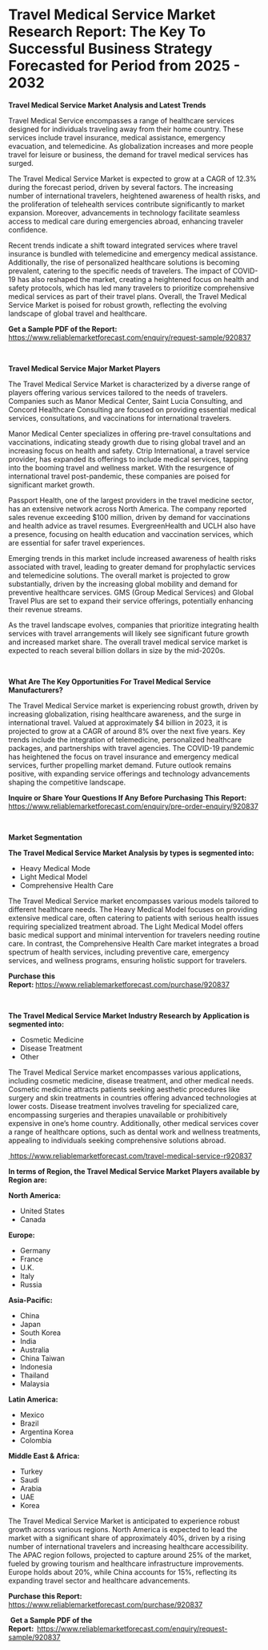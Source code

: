<p><h1>Travel Medical Service Market Research Report: The Key To Successful Business Strategy Forecasted for Period from 2025 - 2032</h1></p><p><strong>Travel Medical Service Market Analysis and Latest Trends</strong></p>
<p><p>Travel Medical Service encompasses a range of healthcare services designed for individuals traveling away from their home country. These services include travel insurance, medical assistance, emergency evacuation, and telemedicine. As globalization increases and more people travel for leisure or business, the demand for travel medical services has surged.</p><p>The Travel Medical Service Market is expected to grow at a CAGR of 12.3% during the forecast period, driven by several factors. The increasing number of international travelers, heightened awareness of health risks, and the proliferation of telehealth services contribute significantly to market expansion. Moreover, advancements in technology facilitate seamless access to medical care during emergencies abroad, enhancing traveler confidence.</p><p>Recent trends indicate a shift toward integrated services where travel insurance is bundled with telemedicine and emergency medical assistance. Additionally, the rise of personalized healthcare solutions is becoming prevalent, catering to the specific needs of travelers. The impact of COVID-19 has also reshaped the market, creating a heightened focus on health and safety protocols, which has led many travelers to prioritize comprehensive medical services as part of their travel plans. Overall, the Travel Medical Service Market is poised for robust growth, reflecting the evolving landscape of global travel and healthcare.</p></p>
<p><strong>Get a Sample PDF of the Report:&nbsp;</strong> <a href="https://www.reliablemarketforecast.com/enquiry/request-sample/920837?utm_campaign=2868&utm_medium=2&utm_source=Github&utm_content=ia&utm_term=17042025&utm_id=travel-medical-service">https://www.reliablemarketforecast.com/enquiry/request-sample/920837</a></p>
<p>&nbsp;</p>
<p><strong>Travel Medical Service Major Market Players</strong></p>
<p><p>The Travel Medical Service Market is characterized by a diverse range of players offering various services tailored to the needs of travelers. Companies such as Manor Medical Center, Saint Lucia Consulting, and Concord Healthcare Consulting are focused on providing essential medical services, consultations, and vaccinations for international travelers.</p><p>Manor Medical Center specializes in offering pre-travel consultations and vaccinations, indicating steady growth due to rising global travel and an increasing focus on health and safety. Ctrip International, a travel service provider, has expanded its offerings to include medical services, tapping into the booming travel and wellness market. With the resurgence of international travel post-pandemic, these companies are poised for significant market growth.</p><p>Passport Health, one of the largest providers in the travel medicine sector, has an extensive network across North America. The company reported sales revenue exceeding $100 million, driven by demand for vaccinations and health advice as travel resumes. EvergreenHealth and UCLH also have a presence, focusing on health education and vaccination services, which are essential for safer travel experiences.</p><p>Emerging trends in this market include increased awareness of health risks associated with travel, leading to greater demand for prophylactic services and telemedicine solutions. The overall market is projected to grow substantially, driven by the increasing global mobility and demand for preventive healthcare services. GMS (Group Medical Services) and Global Travel Plus are set to expand their service offerings, potentially enhancing their revenue streams.</p><p>As the travel landscape evolves, companies that prioritize integrating health services with travel arrangements will likely see significant future growth and increased market share. The overall travel medical service market is expected to reach several billion dollars in size by the mid-2020s.</p></p>
<p>&nbsp;</p>
<p><strong>What Are The Key Opportunities For Travel Medical Service Manufacturers?</strong></p>
<p><p>The Travel Medical Service market is experiencing robust growth, driven by increasing globalization, rising healthcare awareness, and the surge in international travel. Valued at approximately $4 billion in 2023, it is projected to grow at a CAGR of around 8% over the next five years. Key trends include the integration of telemedicine, personalized healthcare packages, and partnerships with travel agencies. The COVID-19 pandemic has heightened the focus on travel insurance and emergency medical services, further propelling market demand. Future outlook remains positive, with expanding service offerings and technology advancements shaping the competitive landscape.</p></p>
<p><strong>Inquire or Share Your Questions If Any Before Purchasing This Report:</strong> <a href="https://www.reliablemarketforecast.com/enquiry/pre-order-enquiry/920837?utm_campaign=2868&utm_medium=2&utm_source=Github&utm_content=ia&utm_term=17042025&utm_id=travel-medical-service">https://www.reliablemarketforecast.com/enquiry/pre-order-enquiry/920837</a></p>
<p>&nbsp;</p>
<p><strong>Market Segmentation</strong></p>
<p><strong>The Travel Medical Service Market Analysis by types is segmented into:</strong></p>
<p><ul><li>Heavy Medical Mode</li><li>Light Medical Model</li><li>Comprehensive Health Care</li></ul></p>
<p><p>The Travel Medical Service market encompasses various models tailored to different healthcare needs. The Heavy Medical Model focuses on providing extensive medical care, often catering to patients with serious health issues requiring specialized treatment abroad. The Light Medical Model offers basic medical support and minimal intervention for travelers needing routine care. In contrast, the Comprehensive Health Care market integrates a broad spectrum of health services, including preventive care, emergency services, and wellness programs, ensuring holistic support for travelers.</p></p>
<p><strong>Purchase this Report:&nbsp;</strong><a href="https://www.reliablemarketforecast.com/purchase/920837?utm_campaign=2868&utm_medium=2&utm_source=Github&utm_content=ia&utm_term=17042025&utm_id=travel-medical-service">https://www.reliablemarketforecast.com/purchase/920837</a></p>
<p>&nbsp;</p>
<p><strong>The Travel Medical Service Market Industry Research by Application is segmented into:</strong></p>
<p><ul><li>Cosmetic Medicine</li><li>Disease Treatment</li><li>Other</li></ul></p>
<p><p>The Travel Medical Service market encompasses various applications, including cosmetic medicine, disease treatment, and other medical needs. Cosmetic medicine attracts patients seeking aesthetic procedures like surgery and skin treatments in countries offering advanced technologies at lower costs. Disease treatment involves traveling for specialized care, encompassing surgeries and therapies unavailable or prohibitively expensive in one’s home country. Additionally, other medical services cover a range of healthcare options, such as dental work and wellness treatments, appealing to individuals seeking comprehensive solutions abroad.</p></p>
<p><a href="https://www.reliablemarketforecast.com/travel-medical-service-r920837?utm_campaign=2868&utm_medium=2&utm_source=Github&utm_content=ia&utm_term=17042025&utm_id=travel-medical-service">&nbsp;https://www.reliablemarketforecast.com/travel-medical-service-r920837</a></p>
<p><strong>In terms of Region, the Travel Medical Service Market Players available by Region are:</strong></p>
<p>
    <p> <strong> North America: </strong>
        <ul>
            <li>United States</li>
            <li>Canada</li>
        </ul>
        </p> 
    <p> <strong> Europe: </strong>
        <ul>
            <li>Germany</li>
            <li>France</li>
            <li>U.K.</li>
            <li>Italy</li>
            <li>Russia</li>
        </ul>
        </p> 
    <p> <strong> Asia-Pacific: </strong>
        <ul>
            <li>China</li>
            <li>Japan</li>
            <li>South Korea</li>
            <li>India</li>
            <li>Australia</li>
            <li>China Taiwan</li>
            <li>Indonesia</li>
            <li>Thailand</li>
            <li>Malaysia</li>
        </ul>
        </p> 
    <p> <strong> Latin America: </strong>
        <ul>
            <li>Mexico</li>
            <li>Brazil</li>
            <li>Argentina Korea</li>
            <li>Colombia</li>
        </ul>
        </p> 
    <p> <strong> Middle East & Africa: </strong>
        <ul>
            <li>Turkey</li>
            <li>Saudi</li>
            <li>Arabia</li>
            <li>UAE</li>
            <li>Korea</li>
        </ul>
    </p>
    </p>
<p><p>The Travel Medical Service Market is anticipated to experience robust growth across various regions. North America is expected to lead the market with a significant share of approximately 40%, driven by a rising number of international travelers and increasing healthcare accessibility. The APAC region follows, projected to capture around 25% of the market, fueled by growing tourism and healthcare infrastructure improvements. Europe holds about 20%, while China accounts for 15%, reflecting its expanding travel sector and healthcare advancements.</p></p>
<p><strong>Purchase this Report: </strong><a href="https://www.reliablemarketforecast.com/purchase/920837?utm_campaign=2868&utm_medium=2&utm_source=Github&utm_content=ia&utm_term=17042025&utm_id=travel-medical-service">https://www.reliablemarketforecast.com/purchase/920837</a></p>
<p>&nbsp;<strong>Get a Sample PDF of the Report:&nbsp;&nbsp;</strong><a href="https://www.reliablemarketforecast.com/enquiry/request-sample/920837?utm_campaign=2868&utm_medium=2&utm_source=Github&utm_content=ia&utm_term=17042025&utm_id=travel-medical-service">https://www.reliablemarketforecast.com/enquiry/request-sample/920837</a></p>
<p><strong></strong></p>
<p><p></p><p></p><p></p></p>